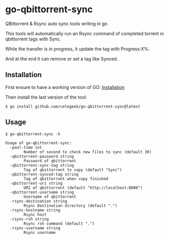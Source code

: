# go-qbittorrent-sync
QBittorrent &amp; Rsync auto sync tools writing in go

This tools will automatically run an Rsync command of completed torrent in qbittorrent tags with Sync. 

While the transfer is in progress, it update the tag with Progress:X%. 

And at the end it can remove or set a tag like Synced.

## Installation
First ensure to have a working version of GO: [Installation](https://go.dev/doc/install)

Then install the last version of the tool:
```
$ go install github.com/celogeek/go-qbittorrent-sync@latest
```

## Usage

```
$ go-qbittorrent-sync -h

Usage of go-qbittorrent-sync:
  -pool-time int
    	Number of second to check new files to sync (default 30)
  -qbittorrent-password string
    	Password of qbittorrent
  -qbittorrent-sync-tag string
    	Tag of qbittorrent to copy (default "Sync")
  -qbittorrent-synced-tag string
    	Tag of qbittorrent when copy finished
  -qbittorrent-uri string
    	URI of qbittorrent (default "http://localhost:8080")
  -qbittorrent-username string
    	Username of qbittorrent
  -rsync-destination string
    	Rsync Destination directory (default ".")
  -rsync-hostname string
    	Rsync host
  -rsync-rsh string
    	Rsync rsh command (default ".")
  -rsync-username string
    	Rsync username
```
